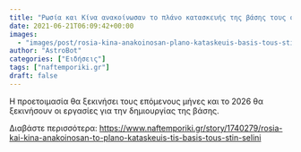 ```yaml
---
title: "Ρωσία και Κίνα ανακοίνωσαν το πλάνο κατασκευής της βάσης τους στην Σελήνη"
date: 2021-06-21T06:09:42+00:00
images:
  - "images/post/rosia-kina-anakoinosan-plano-kataskeuis-basis-tous-stin-selini.jpg"
author: "AstroBot"
categories: ["Ειδήσεις"]
tags: ["naftemporiki.gr"]
draft: false
---
```


Η προετοιμασία θα ξεκινήσει τους επόμενους μήνες και το 2026 θα ξεκινήσουν οι εργασίες για την δημιουργίας της βάσης. 

Διαβάστε περισσότερα: https://www.naftemporiki.gr/story/1740279/rosia-kai-kina-anakoinosan-to-plano-kataskeuis-tis-basis-tous-stin-selini
